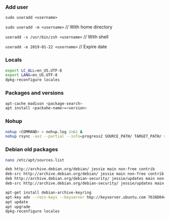 ### Add user
`sudo useradd <username>`

`sudo useradd -m <username>` // With home directory

`useradd -s /usr/bin/zsh <username>`  // With shell

`useradd -e 2019-01-22 <username>`  // Expire date



### Locals
```bash
export LC_ALL=en_US.UTF-8
export LANG=en_US.UTF-8
dpkg-reconfigure locales
```

### Packages and versions
```bash
apt-cache madison <package-search>
apt install <packahe-name>=<version>
```


### Nohup
```bash
nohup <COMMAND> > nohup.log 2>&1 &
nohup rsync -avz --partial --info=progress2 SOURCE_PATH/ TARGET_PATH/ > nohup.log 2>&1 &
```

### Debian old packages
```bash
nano /etc/apt/sources.list

deb http://archive.debian.org/debian/ jessie main non-free contrib
deb-src http://archive.debian.org/debian/ jessie main non-free contrib
deb http://archive.debian.org/debian-security/ jessie/updates main non-free contrib
deb-src http://archive.debian.org/debian-security/ jessie/updates main non-free contrib

apt-get install debian-archive-keyring
apt-key adv --recv-keys --keyserver hkp://keyserver.ubuntu.com 7638D0442B90D010
apt update
apt upgrade
dpkg-reconfigure locales
```